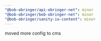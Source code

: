 ```yaml
---
"@bob-obringer/api-obringer-net": minor
"@bob-obringer/bob-obringer-net": minor
"@bob-obringer/sanity-io-content": minor
---
```


moved more config to cms
